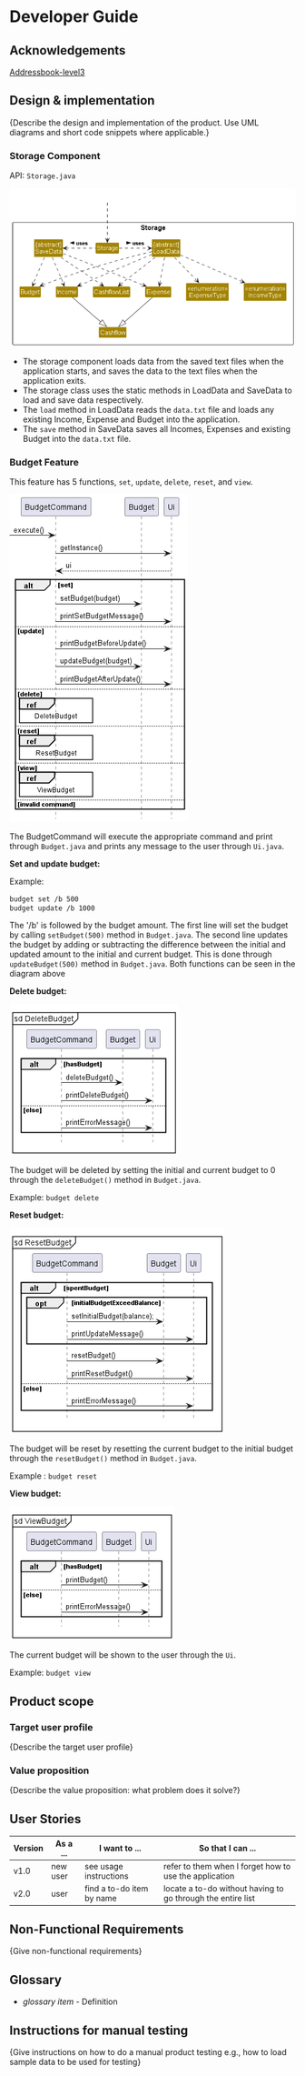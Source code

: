 # Developer Guide

## Acknowledgements
[Addressbook-level3](https://github.com/se-edu/addressbook-level3)

## Design & implementation

{Describe the design and implementation of the product. Use UML diagrams and short code snippets where applicable.}

### Storage Component
API: `Storage.java`

![](images/Storage.png)

- The storage component loads data from the saved text files when the application starts, and saves the data to the 
text files when the application exits. 
- The storage class uses the static methods in LoadData and SaveData to load and save data respectively. 
- The `load` method in LoadData reads the `data.txt` file and loads any existing Income, Expense and Budget into the application. 
- The `save` method in SaveData saves all Incomes, Expenses and existing Budget into the `data.txt` file.

### Budget Feature
This feature has 5 functions, `set`, `update`, `delete`, `reset`, and `view`.

![](images/Budget.png)

The BudgetCommand will execute the appropriate command and print through `Budget.java` and prints any message to the user through `Ui.java`.

**Set and update budget:**

Example:
```
budget set /b 500
budget update /b 1000
```
The '/b' is followed by the budget amount. The first line will set the budget by calling `setBudget(500)` method in `Budget.java`.
The second line updates the budget by adding or subtracting the difference between the initial and updated amount to the 
initial and current budget. This is done through `updateBudget(500)` method in `Budget.java`. Both functions can be seen 
in the diagram above

**Delete budget:**

![](images/deleteBudget.png)

The budget will be deleted by setting the initial and current budget to 0 through the `deleteBudget()` method in `Budget.java`.

Example: `budget delete`

**Reset budget:**

![](images/resetBudget.png)

The budget will be reset by resetting the current budget to the initial budget through the `resetBudget()` method in `Budget.java`.

Example : `budget reset`

**View budget:**

![](images/viewBudget.png)

The current budget will be shown to the user through the `Ui`.

Example: `budget view`

## Product scope
### Target user profile

{Describe the target user profile}

### Value proposition

{Describe the value proposition: what problem does it solve?}

## User Stories

|Version| As a ... | I want to ... | So that I can ...|
|--------|----------|---------------|------------------|
|v1.0|new user|see usage instructions|refer to them when I forget how to use the application|
|v2.0|user|find a to-do item by name|locate a to-do without having to go through the entire list|

## Non-Functional Requirements

{Give non-functional requirements}

## Glossary

* *glossary item* - Definition

## Instructions for manual testing

{Give instructions on how to do a manual product testing e.g., how to load sample data to be used for testing}
